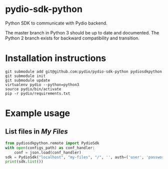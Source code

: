 pydio-sdk-python
================

Python SDK to communicate with Pydio backend. 

The master branch in Python 3 should be up to date and documented. The Python 2 branch exists for backward compatibility and transition.

Installation instructions
=========================

    git submodule add git@github.com:pydio/pydio-sdk-python pydiosdkpython
    git submodule init
    git submodule update
    virtualenv pydio --python=python3
    source pydio/bin/activate
    pip -r pydio/requirements.txt

Example usage
=============
## List files in *My Files*

```python
from pydiosdkpython.remote import PydioSdk
with open(configs_path) as conf_handler:
    conf = json.load(conf_handler)
sdk = PydioSdk("localhost", "my-files", "/", '', auth=('user', 'password'))
print(sdk.list())
```
